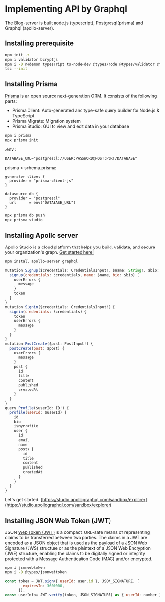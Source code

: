 # Implementing API by Graphql

The Blog-server is built node.js (typescript), Postgresql(prisma) and Graphql (apollo-server).

## Installing prerequisite

```sh
npm init -y
npm i validator bcryptjs
npm i -D nodemon typescript ts-node-dev @types/node @types/validator @types/bcryptjs
tsc --init
```

## Installing Prisma

[Prisma](https://www.prisma.io/docs/getting-started) is an open source next-generation ORM. It consists of the following parts:

- Prisma Client: Auto-generated and type-safe query builder for Node.js & TypeScript
- Prisma Migrate: Migration system
- Prisma Studio: GUI to view and edit data in your database

```sh
npm i prisma
npx prisma init
```

.env :

```
DATABASE_URL="postgresql://USER:PASSWORD@HOST:PORT/DATABASE"
```

prisma > schema.prisma:

```
generator client {
  provider = "prisma-client-js"
}

datasource db {
  provider = "postgresql"
  url      = env("DATABASE_URL")
}
```

```sh
npx prisma db push
npx prisma studio
```

## Installing Apollo server

Apollo Studio is a cloud platform that helps you build, validate, and secure your organization's graph. [Get started here!](https://www.apollographql.com/docs/studio/getting-started/)

```sh
npm install apollo-server graphql
```

```javascript
mutation Signup($credentials: CredentialsInput!, $name: String!, $bio: String!) {
  signup(credentials: $credentials, name: $name, bio: $bio) {
    userErrors {
      message
    }
    token
  }
}
mutation Signin($credentials: CredentialsInput!) {
  signin(credentials: $credentials) {
    token
    userErrors {
      message
    }
  }
}
mutation PostCreate($post: PostInput!) {
  postCreate(post: $post) {
    userErrors {
      message
    }
    post {
      id
      title
      content
      published
      createdAt
    }
  }
}
query Profile($userId: ID!) {
  profile(userId: $userId) {
    id
    bio
    isMyProfile
    user {
      id
      email
      name
      posts {
        id
        title
        content
        published
        createdAt
      }
    }
  }
}
```

Let's get started. [https://studio.apollographql.com/sandbox/explorer](https://studio.apollographql.com/sandbox/explorer)

## Installing JSON Web Token (JWT)

JSON [Web Token (JWT)](https://www.rfc-editor.org/rfc/rfc7519) is a compact, URL-safe means of representing claims to be transferred between two parties. The claims in a JWT are encoded as a JSON object that is used as the payload of a JSON Web Signature (JWS) structure or as the plaintext of a JSON Web Encryption (JWE) structure, enabling the claims to be digitally signed or integrity protected with a Message Authentication Code (MAC) and/or encrypted.

```sh
npm i jsonwebtoken
npm i -D @types/jsonwebtoken
```

```javascript
const token = JWT.sign({ userId: user.id }, JSON_SIGNATURE, {
        expiresIn: 3600000,
      }),
const userInfo= JWT.verify(token, JSON_SIGNATURE) as { userId: number };
```
